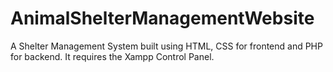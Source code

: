 # AnimalShelterManagementWebsite

A Shelter Management System built using HTML, CSS for frontend and PHP for backend. It requires the Xampp Control Panel.
